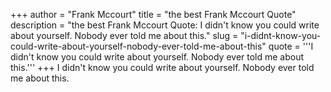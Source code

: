 +++
author = "Frank Mccourt"
title = "the best Frank Mccourt Quote"
description = "the best Frank Mccourt Quote: I didn't know you could write about yourself. Nobody ever told me about this."
slug = "i-didnt-know-you-could-write-about-yourself-nobody-ever-told-me-about-this"
quote = '''I didn't know you could write about yourself. Nobody ever told me about this.'''
+++
I didn't know you could write about yourself. Nobody ever told me about this.
